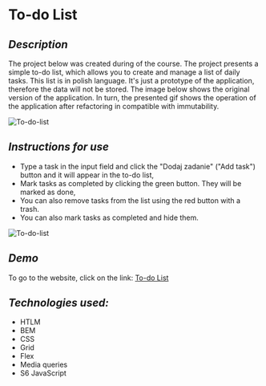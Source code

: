 # **To-do List**

## *Description*
The project below was created during of the course.
The project presents a simple to-do list, which allows you to create and manage a list of daily tasks.
This list is in polish language.
It's just a prototype of the application, therefore the data will not be stored.
The image below shows the original version of the application.
In turn, the presented gif shows the operation of the application after refactoring in compatible with immutability.

![To-do-list](https://i.imgur.com/WQKOnWO.jpg)

## *Instructions for use*

- Type a task in the input field and click the "Dodaj zadanie" ("Add task") button and it will appear in the to-do list,
- Mark tasks as completed by clicking the green button. They will be marked as done,
- You can also remove tasks from the list using the red button with a trash. 
- You can also mark tasks as completed and hide them.

![To-do-list](https://i.imgur.com/w5TrVNC.gif)

## *Demo*
To go to the website, click on the link: [To-do List](https://alicjakoziolek.github.io/to-do-list/)

## *Technologies used:*
- HTLM
- BEM
- CSS
- Grid
- Flex
- Media queries
- S6 JavaScript
